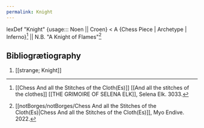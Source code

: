 ```yaml
---
permalink: Knight
---
```

lexDef "Knight" {usage::: Noen || Croen} < A {Chess Piece | Archetype | Inferno}[^KnightNoen] || N.B. "A Knight of Flames"[^KnightCroen]

[^KnightNoen]: [[Chess And all the Stitches of the Cloth(Es)]] [[And all the stitches of the clothes]] [[THE GRIMOIRE OF SELENA ELK]], Selena Elk. 3033.
[^KnightCroen]: [[notBorges/notBorges/Chess And all the Stitches of the Cloth(Es)|Chess And all the Stitches of the Cloth(Es)]], Myo Endive. 2022.

Bibliogrætiography
---
1. [[strange; Knight]]

